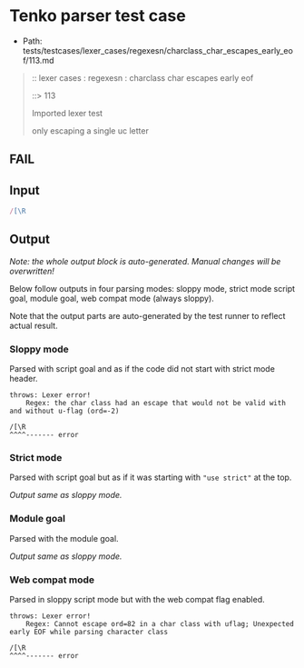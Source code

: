 # Tenko parser test case

- Path: tests/testcases/lexer_cases/regexesn/charclass_char_escapes_early_eof/113.md

> :: lexer cases : regexesn : charclass char escapes early eof
>
> ::> 113
>
> Imported lexer test
>
> only escaping a single uc letter

## FAIL

## Input

`````js
/[\R
`````

## Output

_Note: the whole output block is auto-generated. Manual changes will be overwritten!_

Below follow outputs in four parsing modes: sloppy mode, strict mode script goal, module goal, web compat mode (always sloppy).

Note that the output parts are auto-generated by the test runner to reflect actual result.

### Sloppy mode

Parsed with script goal and as if the code did not start with strict mode header.

`````
throws: Lexer error!
    Regex: the char class had an escape that would not be valid with and without u-flag (ord=-2)

/[\R
^^^^------- error
`````

### Strict mode

Parsed with script goal but as if it was starting with `"use strict"` at the top.

_Output same as sloppy mode._

### Module goal

Parsed with the module goal.

_Output same as sloppy mode._

### Web compat mode

Parsed in sloppy script mode but with the web compat flag enabled.

`````
throws: Lexer error!
    Regex: Cannot escape ord=82 in a char class with uflag; Unexpected early EOF while parsing character class

/[\R
^^^^------- error
`````

